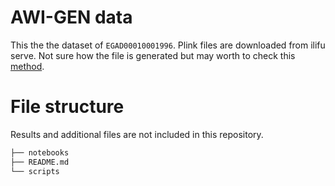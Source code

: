 # AWI-GEN data
This the the dataset of `EGAD00010001996`. Plink files are downloaded from ilifu serve. Not sure how the file is generated but may worth to check this [method](https://github.com/h3abionet/h3agwas/tree/master/call2plink).  

# File structure
Results and additional files are not included in this repository.

```bash
├── notebooks
├── README.md
└── scripts
```
